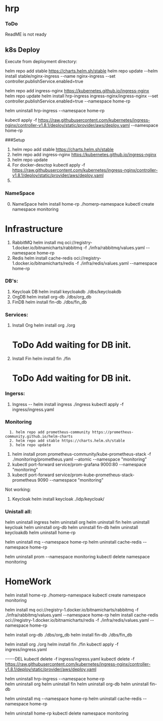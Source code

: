 # hrp
### ToDo
ReadME is not ready


## k8s Deploy
Execute from deployment directory:


helm repo add stable https://charts.helm.sh/stable
helm repo update 
--helm install stable/nginx-ingress --name nginx-ingress --set controller.publishService.enabled=true


helm repo add ingress-nginx https://kubernetes.github.io/ingress-nginx
helm repo update
helm install hrp-ingress ingress-nginx/ingress-nginx --set controller.publishService.enabled=true --namespace home-rp

helm uninstall hrp-ingress --namespace home-rp     

kubectl apply -f https://raw.githubusercontent.com/kubernetes/ingress-nginx/controller-v1.8.1/deploy/static/provider/aws/deploy.yaml --namespace home-rp

###Setup
1. helm repo add stable https://charts.helm.sh/stable
2. helm repo add ingress-nginx https://kubernetes.github.io/ingress-nginx
3. helm repo update
4. For docker-desctop 
kubectl apply -f https://raw.githubusercontent.com/kubernetes/ingress-nginx/controller-v1.8.1/deploy/static/provider/aws/deploy.yaml
5. 


### NameSpace
0. NameSpace 
   helm install home-rp ./homerp-namespace
   kubectl create namespace monitoring 

# Infrastructure
1. RabbitMQ 
   helm install mq oci://registry-1.docker.io/bitnamicharts/rabbitmq -f ./infra/rabbitmq/values.yaml --namespace home-rp
2. Redis
   helm install cache-redis oci://registry-1.docker.io/bitnamicharts/redis  -f ./infra/redis/values.yaml --namespace home-rp


### DB's:
1. Keycloak DB 
   helm install keycloakdb ./dbs/keycloakdb
2. OrgDB
   helm install org-db ./dbs/org_db
3. FinDB 
   helm install fin-db ./dbs/fin_db
   

### Services:
1. Install Org 
   helm install org ./org
   # ToDo Add waiting for DB init.
2. Install Fin 
   helm install fin ./fin
   # ToDo Add waiting for DB init.

### Ingerss:
1. Ingress
--   helm install ingress ./ingress
kubectl apply -f ingress/ingress.yaml

### Monitoring
      1. helm repo add prometheus-community https://prometheus-community.github.io/helm-charts
      2. helm repo add stable https://charts.helm.sh/stable
      3. helm repo update

   1. helm install prom prometheus-community/kube-prometheus-stack -f ./monitoring/prometheus.yaml --atomic --namespace "monitoring"
   2. kubectl port-forward service/prom-grafana 9000:80 --namespace "monitoring"
   3. kubectl port-forward service/prom-kube-prometheus-stack-prometheus 9090  --namespace "monitoring"



Not working:
1. Keycloak 
   helm install keycloak ./idp/keycloak/




### Unistall all:   
   helm uninstall ingress
   helm uninstall org
   helm uninstall fin
   helm uninstall keycloak
   helm uninstall org-db
   helm uninstall fin-db 
   helm uninstall keycloakdb
   helm uninstall home-rp

   helm uninstall mq   --namespace home-rp
   helm uninstall cache-redis --namespace home-rp

   helm uninstall prom --namespace monitoring
   kubectl delete namespace monitoring





# HomeWork 

helm install home-rp ./homerp-namespace
kubectl create namespace monitoring 

helm install mq oci://registry-1.docker.io/bitnamicharts/rabbitmq -f ./infra/rabbitmq/values.yaml --namespace home-rp
helm install cache-redis oci://registry-1.docker.io/bitnamicharts/redis  -f ./infra/redis/values.yaml --namespace home-rp

helm install org-db ./dbs/org_db
helm install fin-db ./dbs/fin_db

helm install org ./org
helm install fin ./fin
kubectl apply -f ingress/ingress.yaml



-----DEL
kubectl delete -f ingress/ingress.yaml
kubectl delete  -f https://raw.githubusercontent.com/kubernetes/ingress-nginx/controller-v1.8.1/deploy/static/provider/aws/deploy.yaml    

helm uninstall hrp-ingress --namespace home-rp   
helm uninstall org
helm uninstall fin
helm uninstall org-db
helm uninstall fin-db

helm uninstall mq   --namespace home-rp
helm uninstall cache-redis --namespace home-rp

helm uninstall home-rp
kubectl delete namespace monitoring